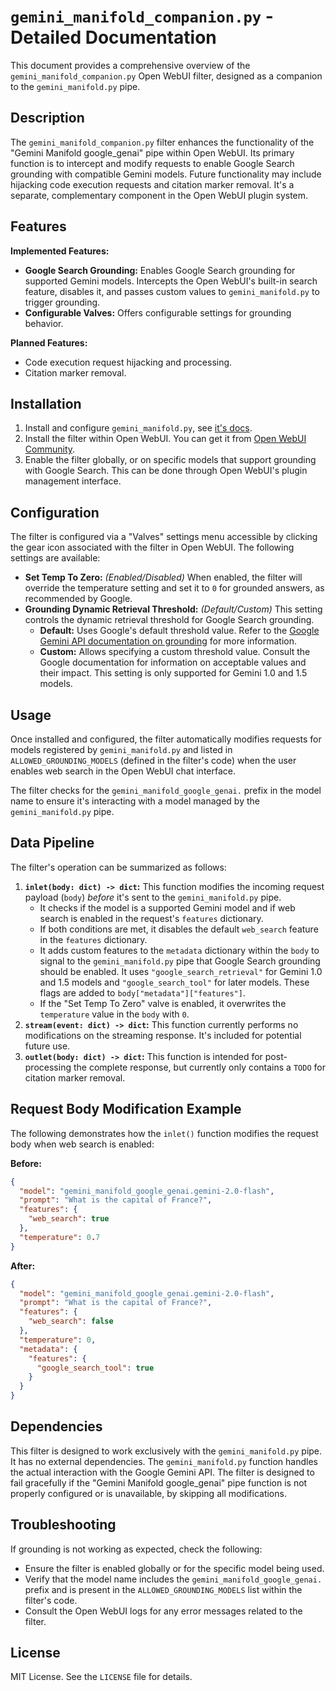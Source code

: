 # `gemini_manifold_companion.py` - Detailed Documentation

This document provides a comprehensive overview of the `gemini_manifold_companion.py` Open WebUI filter, designed as a companion to the `gemini_manifold.py` pipe.

## Description

The `gemini_manifold_companion.py` filter enhances the functionality of the "Gemini Manifold google_genai" pipe within Open WebUI. Its primary function is to intercept and modify requests to enable Google Search grounding with compatible Gemini models.  Future functionality may include hijacking code execution requests and citation marker removal. It's a separate, complementary component in the Open WebUI plugin system.

## Features

**Implemented Features:**

-   **Google Search Grounding:** Enables Google Search grounding for supported Gemini models.  Intercepts the Open WebUI's built-in search feature, disables it, and passes custom values to `gemini_manifold.py` to trigger grounding.
-   **Configurable Valves:** Offers configurable settings for grounding behavior.

**Planned Features:**

-   Code execution request hijacking and processing.
-   Citation marker removal.

## Installation

1.  Install and configure `gemini_manifold.py`, see [it's docs](docs/gemini_manifold.md).
2.  Install the filter within Open WebUI. You can get it from [Open WebUI Community](https://openwebui.com/f/suurt8ll/gemini_manifold_companion).
3.  Enable the filter globally, or on specific models that support grounding with Google Search. This can be done through Open WebUI's plugin management interface.

## Configuration

The filter is configured via a "Valves" settings menu accessible by clicking the gear icon associated with the filter in Open WebUI. The following settings are available:

*   **Set Temp To Zero:** *(Enabled/Disabled)* When enabled, the filter will override the temperature setting and set it to `0` for grounded answers, as recommended by Google.
*   **Grounding Dynamic Retrieval Threshold:** *(Default/Custom)* This setting controls the dynamic retrieval threshold for Google Search grounding.
    *   **Default:** Uses Google's default threshold value. Refer to the [Google Gemini API documentation on grounding](https://ai.google.dev/gemini-api/docs/grounding?lang=python#dynamic-threshold) for more information.
    *   **Custom:** Allows specifying a custom threshold value.  Consult the Google documentation for information on acceptable values and their impact. This setting is only supported for Gemini 1.0 and 1.5 models.

## Usage

Once installed and configured, the filter automatically modifies requests for models registered by `gemini_manifold.py` and listed in `ALLOWED_GROUNDING_MODELS` (defined in the filter's code) when the user enables web search in the Open WebUI chat interface.

The filter checks for the `gemini_manifold_google_genai.` prefix in the model name to ensure it's interacting with a model managed by the `gemini_manifold.py` pipe.

## Data Pipeline

The filter's operation can be summarized as follows:

1.  **`inlet(body: dict) -> dict`:** This function modifies the incoming request payload (`body`) *before* it's sent to the `gemini_manifold.py` pipe.
    *   It checks if the model is a supported Gemini model and if web search is enabled in the request's `features` dictionary.
    *   If both conditions are met, it disables the default `web_search` feature in the `features` dictionary.
    *   It adds custom features to the `metadata` dictionary within the `body` to signal to the `gemini_manifold.py` pipe that Google Search grounding should be enabled.  It uses `"google_search_retrieval"` for Gemini 1.0 and 1.5 models and `"google_search_tool"` for later models.  These flags are added to `body["metadata"]["features"]`.
    *   If the "Set Temp To Zero" valve is enabled, it overwrites the `temperature` value in the `body` with `0`.
2.  **`stream(event: dict) -> dict`:** This function currently performs no modifications on the streaming response. It's included for potential future use.
3.  **`outlet(body: dict) -> dict`:** This function is intended for post-processing the complete response, but currently only contains a `TODO` for citation marker removal.

## Request Body Modification Example

The following demonstrates how the `inlet()` function modifies the request body when web search is enabled:

**Before:**

```json
{
  "model": "gemini_manifold_google_genai.gemini-2.0-flash",
  "prompt": "What is the capital of France?",
  "features": {
    "web_search": true
  },
  "temperature": 0.7
}
```

**After:**

```json
{
  "model": "gemini_manifold_google_genai.gemini-2.0-flash",
  "prompt": "What is the capital of France?",
  "features": {
    "web_search": false
  },
  "temperature": 0,
  "metadata": {
    "features": {
      "google_search_tool": true
    }
  }
}
```

## Dependencies

This filter is designed to work exclusively with the `gemini_manifold.py` pipe. It has no external dependencies. The `gemini_manifold.py` function handles the actual interaction with the Google Gemini API. The filter is designed to fail gracefully if the "Gemini Manifold google\_genai" pipe function is not properly configured or is unavailable, by skipping all modifications.

## Troubleshooting

If grounding is not working as expected, check the following:

*   Ensure the filter is enabled globally or for the specific model being used.
*   Verify that the model name includes the `gemini_manifold_google_genai.` prefix and is present in the `ALLOWED_GROUNDING_MODELS` list within the filter's code.
*   Consult the Open WebUI logs for any error messages related to the filter.

## License

MIT License. See the `LICENSE` file for details.